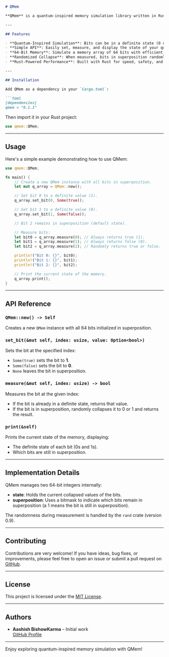 ```markdown
# QMem

**QMem** is a quantum-inspired memory simulation library written in Rust. It allows bits to exist in a state of superposition—simultaneously 0 and 1—until measured. This unique approach lets you experiment with quantum-like behavior using a simple, intuitive API.

---

## Features

- **Quantum-Inspired Simulation**: Bits can be in a definite state (0 or 1) or remain in superposition.
- **Simple API**: Easily set, measure, and display the state of your quantum-inspired memory.
- **64-Bit Memory**: Simulate a memory array of 64 bits with efficient, low-level manipulation.
- **Randomized Collapse**: When measured, bits in superposition randomly collapse to 0 or 1.
- **Rust-Powered Performance**: Built with Rust for speed, safety, and concurrency.

---

## Installation

Add QMem as a dependency in your `Cargo.toml`:

```toml
[dependencies]
qmem = "0.1.1"
```

Then import it in your Rust project:

```rust
use qmem::QMem;
```

---

## Usage

Here's a simple example demonstrating how to use QMem:

```rust
use qmem::QMem;

fn main() {
    // Create a new QMem instance with all bits in superposition.
    let mut q_array = QMem::new();

    // Set bit 0 to a definite value (1).
    q_array.set_bit(0, Some(true));

    // Set bit 1 to a definite value (0).
    q_array.set_bit(1, Some(false));

    // Bit 2 remains in superposition (default state).

    // Measure bits:
    let bit0 = q_array.measure(0); // Always returns true (1).
    let bit1 = q_array.measure(1); // Always returns false (0).
    let bit2 = q_array.measure(2); // Randomly returns true or false.

    println!("Bit 0: {}", bit0);
    println!("Bit 1: {}", bit1);
    println!("Bit 2: {}", bit2);

    // Print the current state of the memory.
    q_array.print();
}
```

---

## API Reference

### `QMem::new() -> Self`
Creates a new `QMem` instance with all 64 bits initialized in superposition.

### `set_bit(&mut self, index: usize, value: Option<bool>)`
Sets the bit at the specified index:
- `Some(true)` sets the bit to **1**.
- `Some(false)` sets the bit to **0**.
- `None` leaves the bit in superposition.

### `measure(&mut self, index: usize) -> bool`
Measures the bit at the given index:
- If the bit is already in a definite state, returns that value.
- If the bit is in superposition, randomly collapses it to 0 or 1 and returns the result.

### `print(&self)`
Prints the current state of the memory, displaying:
- The definite state of each bit (0s and 1s).
- Which bits are still in superposition.

---

## Implementation Details

QMem manages two 64-bit integers internally:
- **state**: Holds the current collapsed values of the bits.
- **superposition**: Uses a bitmask to indicate which bits remain in superposition (a 1 means the bit is still in superposition).

The randomness during measurement is handled by the `rand` crate (version 0.9).

---

## Contributing

Contributions are very welcome! If you have ideas, bug fixes, or improvements, please feel free to open an issue or submit a pull request on [GitHub](https://github.com/aashishbishow/QMem).

---

## License

This project is licensed under the [MIT License](LICENSE).

---

## Authors

- **Aashish BishowKarma** – Initial work  
  [GitHub Profile](https://github.com/aashishbishow)

---

Enjoy exploring quantum-inspired memory simulation with QMem!
```